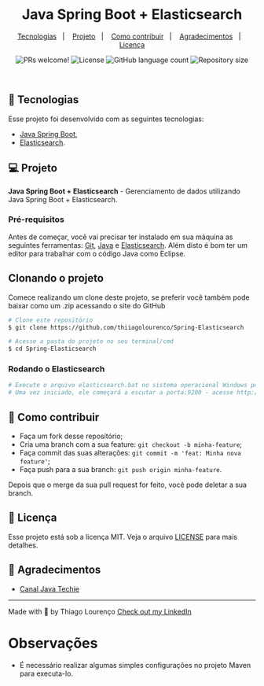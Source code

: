 <h1 align="center">
    Java Spring Boot + Elasticsearch
</h1>

<p align="center">
  <a href="#-tecnologias">Tecnologias</a>&nbsp;&nbsp;&nbsp;|&nbsp;&nbsp;&nbsp;
  <a href="#-projeto">Projeto</a>&nbsp;&nbsp;&nbsp;|&nbsp;&nbsp;&nbsp;
  <a href="#-como-rodar-o-projeto">Como contribuir</a>&nbsp;&nbsp;&nbsp;|&nbsp;&nbsp;&nbsp;
  <a href="#-agradecimentos">Agradecimentos</a>&nbsp;&nbsp;&nbsp;|&nbsp;&nbsp;&nbsp;
  <a href="#-licença">Licença</a>
  
</p>

<p align="center">
 <img src="https://img.shields.io/static/v1?label=PRs&message=welcome&color=7159c1&labelColor=000000" alt="PRs welcome!" />

  <img alt="License" src="https://img.shields.io/static/v1?label=license&message=MIT&color=7159c1&labelColor=000000">

  <img alt="GitHub language count" src="https://img.shields.io/github/languages/count/thiiagolourenco/Spring-Elasticsearch?color=%2304D361">

  <img alt="Repository size" src="https://img.shields.io/github/repo-size/thiiagolourenco/Spring-Elasticsearch">

</p>

<br>

## 🚀 Tecnologias

Esse projeto foi desenvolvido com as seguintes tecnologias:

- [Java Spring Boot](https://spring.io/projects/spring-boot),
- [Elasticsearch](https://www.elastic.co/pt/elasticsearch/).

## 💻 Projeto

**Java Spring Boot + Elasticsearch** - Gerenciamento de dados utilizando Java Spring Boot + Elasticsearch.

### Pré-requisitos

Antes de começar, você vai precisar ter instalado em sua máquina as seguintes ferramentas:
[Git](https://git-scm.com), [Java](https://www.java.com/pt-BR/download/help/java8.html) e [Elasticsearch](https://www.elastic.co/pt/elasticsearch/).
Além disto é bom ter um editor para trabalhar com o código Java como Eclipse.

## Clonando o projeto

Comece realizando um clone deste projeto, se preferir você também pode baixar como um .zip acessando o site do GitHub

```bash
# Clone este repositório
$ git clone https://github.com/thiiagolourenco/Spring-Elasticsearch

# Acesse a pasta do projeto no seu terminal/cmd
$ cd Spring-Elasticsearch
```

### Rodando o Elasticsearch

```bash
# Execute o arquivo elasticsearch.bat no sistema operacional Windows por meio do prompt de comando. Após isso ele vai iniciar o mecanismo Elasticsearch para você. 
# Uma vez iniciado, ele começará a escutar a porta:9200 - acesse http://localhost:9200 no seu browser.
```

## 🤔 Como contribuir

- Faça um fork desse repositório;
- Cria uma branch com a sua feature: `git checkout -b minha-feature`;
- Faça commit das suas alterações: `git commit -m 'feat: Minha nova feature'`;
- Faça push para a sua branch: `git push origin minha-feature`.

Depois que o merge da sua pull request for feito, você pode deletar a sua branch.

## 📝 Licença

Esse projeto está sob a licença MIT. Veja o arquivo [LICENSE](LICENSE.md) para mais detalhes.

## 🙌 Agradecimentos

- [Canal Java Techie](https://www.youtube.com/channel/UCORuRdpN2QTCKnsuEaeK-kQ)

---

Made with 💜 by Thiago Lourenço [Check out my LinkedIn](https://www.linkedin.com/in/thiiagolourenco)

# Observações

- É necessário realizar algumas simples configurações no projeto Maven para executa-lo.
